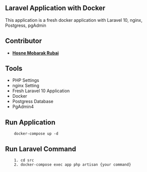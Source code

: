 ## Laravel Application with Docker

This application is a fresh docker application with Laravel 10, nginx, Postgress, pgAdmin

## Contributor

- **[Hosne Mobarak Rubai](https://github.com/hmrubai/)**

## Tools

- PHP Settings
- nginx Setting
- Fresh Laravel 10 Application
- Docker 
- Postgress Database
- PgAdmin4

## Run Application

```
    docker-compose up -d
```

## Run Laravel Command 

```
    1. cd src
    2. docker-compose exec app php artisan {your command}
```